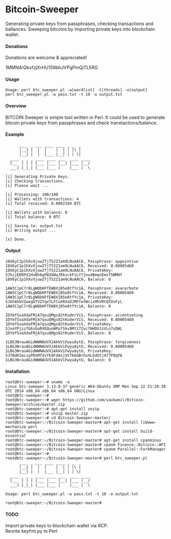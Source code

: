 Bitcoin-Sweeper
===============

Generating private keys from passphrases, checking transactions and ballances. Sweeping bitcoins by importing private keys into blockchain wallet.

#### Donations
Donations are welcome & appreciated!

1MMN4rQkvfzjXrHU159bhJVPgPmQjTL5RG

#### Usage
```
Usage: perl btc_sweeper.pl -w[wordlist] -t[threads] -o[output]
perl btc_sweeper.pl -w pass.txt -t 10 -o output.txt
```
#### Overview

BITCOIN Sweeper is simple tool written in Perl.
It could be used to generate bitcoin private keys from passphrases
and check transtactions/balance.

#### Example
```
      ___  _ ___ ____ ____ _ _  _ 
      |__] |  |  |    |  | | |\ |
      |__] |  |  |___ |__| | | \|          
  ____ _ _ _ ____ ____ ___  ____ ____
  [__  | | | |___ |___ |__] |___ |__/
  ___] |_|_| |___ |___ |    |___ |  \

[i] Generating Private Keys.
[i] Checking transactions.
[i] Please wait ...

[i] Processing: 100/100
[i] Wallets with transactions: 4
[i] Total received: 0.0002184 BTC

[i] Wallets with balance: 0
[i] Total balance: 0 BTC

[i] Saving to: output.txt
[i] Writing output ...

[x] Done.
```

#### Output
```
18X6yC1p1hXvXjuwZfjT52Z1am9LNuAAC6, Passphrase: appointive
18X6yC1p1hXvXjuwZfjT52Z1am9LNuAAC6, Received: 0.00005460
18X6yC1p1hXvXjuwZfjT52Z1am9LNuAAC6, PrivateKey: 5JhijED9PdJHxBhAqFW3kWaJRkvckFsLY7jou4BmqnEmzf5WMHf
18X6yC1p1hXvXjuwZfjT52Z1am9LNuAAC6, Balance: 0

1AW3C1pC7r8LgWQbHFfEW8XjB5e8tfYc1A, Passphrase: exacerbate
1AW3C1pC7r8LgWQbHFfEW8XjB5e8tfYc1A, Received: 0.00005460
1AW3C1pC7r8LgWQbHFfEW8XjB5e8tfYc1A, PrivateKey: 5JGhAhbVZwegbTVZYqxTLFCuXRXxDJMFfwfWcisMhVRtQfXxFyL
1AW3C1pC7r8LgWQbHFfEW8XjB5e8tfYc1A, Balance: 0

1DYmfSvaXdaFMjA7qsuQMgs82tKuderViS, Passphrase: accentuating
1DYmfSvaXdaFMjA7qsuQMgs82tKuderViS, Received: 0.00005460
1DYmfSvaXdaFMjA7qsuQMgs82tKuderViS, PrivateKey: 5JxeYPjzzfG6sGoRXEQunWPo7Skv8Mt17ZvcfHHDXJzVLn7sDWL
1DYmfSvaXdaFMjA7qsuQMgs82tKuderViS, Balance: 0

1LBG3NrauAGidWWNAUVX1AkkViFwyuAytU, Passphrase: forgiveness
1LBG3NrauAGidWWNAUVX1AkkViFwyuAytU, Received: 0.00005460
1LBG3NrauAGidWWNAUVX1AkkViFwyuAytU, PrivateKey: 5JTBdKSeLsyPDSMfXvYE9FdAsjXV7k6GBrhxXLEdUtj477P8qPA
1LBG3NrauAGidWWNAUVX1AkkViFwyuAytU, Balance: 0
```

#### Installation
```
root@btc-sweeper:~# uname -a
Linux btc-sweeper 3.13.0-37-generic #64-Ubuntu SMP Mon Sep 22 21:28:38 UTC 2014 x86_64 x86_64 x86_64 GNU/Linux
root@btc-sweeper:~#
root@btc-sweeper:~# wget https://github.com/vavkamil/Bitcoin-Sweeper/archive/master.zip
root@btc-sweeper:~# apt-get install unzip
root@btc-sweeper:~# unzip master.zip
root@btc-sweeper:~# cd Bitcoin-Sweeper-master/
root@btc-sweeper:~/Bitcoin-Sweeper-master# apt-get install libwww-mechanize-perl
root@btc-sweeper:~/Bitcoin-Sweeper-master# apt-get install build-essential
root@btc-sweeper:~/Bitcoin-Sweeper-master# apt-get install cpanminus
root@btc-sweeper:~/Bitcoin-Sweeper-master# cpanm Finance::Bitcoin::API
root@btc-sweeper:~/Bitcoin-Sweeper-master# cpanm Parallel::ForkManager
root@btc-sweeper:~#
root@btc-sweeper:~/Bitcoin-Sweeper-master# perl btc_sweeper.pl 
      ___  _ ___ ____ ____ _ _  _ 
      |__] |  |  |    |  | | |\ |
      |__] |  |  |___ |__| | | \|          
  ____ _ _ _ ____ ____ ___  ____ ____
  [__  | | | |___ |___ |__] |___ |__/
  ___] |_|_| |___ |___ |    |___ |  \

Usage: perl btc_sweeper.pl -w pass.txt -t 10 -o output.txt

root@btc-sweeper:~/Bitcoin-Sweeper-master# 
```

#### TODO

Import private keys to blockchain wallet via RCP.<br>
Revrite keyfmt.py to Perl
